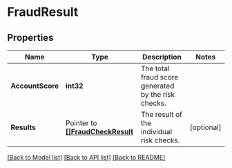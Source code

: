 # FraudResult

## Properties

Name | Type | Description | Notes
------------ | ------------- | ------------- | -------------
**AccountScore** | **int32** | The total fraud score generated by the risk checks. | 
**Results** |  Pointer to [**[]FraudCheckResult**](FraudCheckResult.md) | The result of the individual risk checks. | [optional] 

[[Back to Model list]](../README.md#documentation-for-models) [[Back to API list]](../README.md#documentation-for-api-endpoints) [[Back to README]](../README.md)



